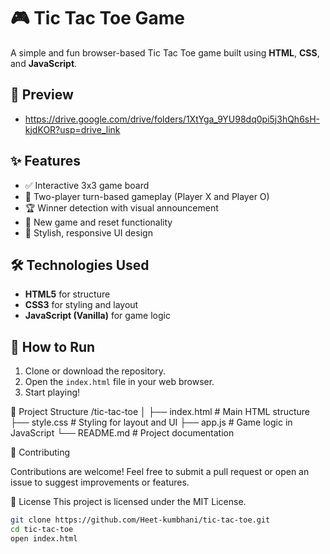 # 🎮 Tic Tac Toe Game

A simple and fun browser-based Tic Tac Toe game built using **HTML**, **CSS**, and **JavaScript**.

## 📸 Preview

- https://drive.google.com/drive/folders/1XtYga_9YU98dq0pi5j3hQh6sH-kjdKOR?usp=drive_link


## ✨ Features

- ✅ Interactive 3x3 game board
- 🧠 Two-player turn-based gameplay (Player X and Player O)
- 🏆 Winner detection with visual announcement
- 🔁 New game and reset functionality
- 🎨 Stylish, responsive UI design


## 🛠️ Technologies Used

- **HTML5** for structure
- **CSS3** for styling and layout
- **JavaScript (Vanilla)** for game logic


## 🚀 How to Run

1. Clone or download the repository.
2. Open the `index.html` file in your web browser.
3. Start playing!


📁 Project Structure
/tic-tac-toe
│
├── index.html        # Main HTML structure
├── style.css         # Styling for layout and UI
├── app.js            # Game logic in JavaScript
└── README.md         # Project documentation


🤝 Contributing

Contributions are welcome! Feel free to submit a pull request or open an issue to suggest improvements or features.


📜 License
This project is licensed under the MIT License.


```bash
git clone https://github.com/Heet-kumbhani/tic-tac-toe.git
cd tic-tac-toe
open index.html
